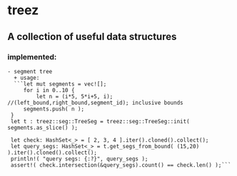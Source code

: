# treez

## A collection of useful data structures

### implemented:
    - segment tree
      + usage:
      ```let mut segments = vec![];
         for i in 0..10 {
             let n = (i*5, 5*i+5, i); //(left_bound,right_bound,segment_id); inclusive bounds
	     segments.push( n );
	 }
	 let t : treez::seg::TreeSeg = treez::seg::TreeSeg::init( segments.as_slice() );
	 
	 let check: HashSet<_> = [ 2, 3, 4 ].iter().cloned().collect();
	 let query_segs: HashSet<_> = t.get_segs_from_bound( (15,20) ).iter().cloned().collect();
	 println!( "query segs: {:?}", query_segs );
	 assert!( check.intersection(&query_segs).count() == check.len() );```
	 
	 
      	
